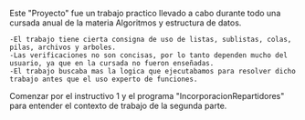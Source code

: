 Este "Proyecto" fue un trabajo practico llevado a cabo durante todo una cursada anual de la materia Algoritmos y estructura de datos.

	-El trabajo tiene cierta consigna de uso de listas, sublistas, colas, pilas, archivos y arboles.
	-Las verificaciones no son concisas, por lo tanto dependen mucho del usuario, ya que en la cursada no fueron enseñadas.
	-El trabajo buscaba mas la logica que ejecutabamos para resolver dicho trabajo antes que el uso experto de funciones.

Comenzar por el instructivo 1 y el programa "IncorporacionRepartidores" para entender el contexto de trabajo de la segunda parte.
